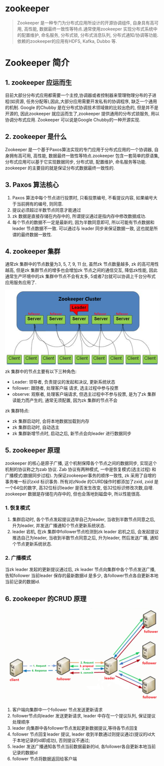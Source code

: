 # zookeeper
> Zookeeper 是一种专门为分布式应用所设计的开源协调组件, 自身具有高可用, 高性能, 数据最终一致性等特点.通常使用zookeeper 实现分布式系统中的配置维护, 命名服务, 分布式锁, 分布式消息队列, 分布式通知/协调等功能.依赖的zookeeper的应用有HDFS, Kafka, Dubbo 等.


# Zookeeper 简介

## 1. zookeeper 应运而生
目前大部分分布式应用都需要一个主控,协调器或者控制器来管理物理分布的子进程(如资源, 任务分配等),因此,大部分应用需要开发私有的协调程序, 缺乏一个通用的机制. Google 的Chubby 是在分布式协调技术领域做的比较出色的, 但是并不是开源的,  因此zookeeper 就应运而生了,zookeeper 提供通用的分布式锁服务, 用以协调分布式应用. Zookeeper 可以说是Google Chubby的一种开源实现.

## 2. zookeeper 是什么
Zookeeper 是一个基于Paxos算法实现的专门应用于分布式应用的一个协调器, 自身拥有高可用, 高性能, 数据最终一致性等特点.zookeeper 包含一套简单的原语集, 分布式应用可以基于它实现数据同步, 分布式锁, 配置维护, 命名服务等功能. zookeeper 的主要目的就是保证分布式数据最终一致性的.

## 3. Paxos 算法核心
1. Paxos 算法中每个节点进行投票时, 只看投票编号, 不看提议内容, 如果编号大于当前拥有的编号, 则同意.
2. 提议必须超过半数节点同意才能通过
3. zk 数据是直接存储在内存中的, 所谓提议通过是指内存中修改数据成功.
3. 每个节点的数据不一定是最新的, 因为半数同意即可, 所以可能有节点数据和leader 节点数据不一致. 可以通过与 leader 同步来保证数据一致, 这也就是所谓的最终数据一致性.

## 4. zookeeper 集群
通常zk 集群中的节点数量为3, 5, 7, 9, 11 台, 虽然zk 节点数量越多, zk 的高可用性越高, 但是zk 集群节点的增多也会增加zk 节点之间的通信交互, 降低zk性能, 因此通常生产环境中的zk 集群中节点不会有太多, 5或者7台就可以协调上千台分布式应用服务应用了. 


![](/assets/20150310184459281.png)
zk 集群中的节点主要有以下三种角色:
* Leader: 领导者, 负责提议的发起和决议, 更新系统状态
* follower: 跟随者, 处理客户端 请求, 选主过程中参与投票
* observe: 观察者, 处理客户端请求, 但选主过程中不参与投票, 是为了zk 集群读能力而产生的, 通常无须配置, 因为zk 集群的节点不会

zk 集群特点:
* zk 集群启动时, 会将本地数据加载到内存
* zk 集群启动时, 自动选主
* zk 集群新增节点时, 启动之后, 新节点会向leader 进行数据同步

## 5. zookeeper 原理
zookeeper 的核心是原子广播, 这个机制保障各个节点之间的数据同步, 实现这个机制的协议称之为zab 协议. Zab 协议有两种模式, 一中是恢复模式(选主过程) 和 广播模式(数据同步过程). 为保证zookeeper事务的顺序一致性, zk 采用了自增的事务唯一标识zxid 标识事务. 所有对zNode 的CURD操作时都添加了zxid, zxid 是一个64位的数字, 高32位标识leader 是否发生改变, 低32位标识修改次数,自增.
zookeeper 数据是存储在内存中的, 但也会落地到磁盘中, 所以性能很高.

### 1. 恢复模式
1. 集群启动时, 各个节点发起提议选举自己为leader, 当收到半数节点同意之后, 升为leader, 并发送广播通知个节点更新系统状态.
2. leader 宕机, 在zk 集群中follower节点检测到zk leader 宕机之后, 会发起提议推选自己为leader, 当收到半数节点同意之后, 升为leader, 然后发送广播, 通知个节点更新系统状态.


### 2. 广播模式
当zk leader 发起的更新提议通过后, zk leader 节点向集群中各个节点发送广播, 告知follower 当前leader 保存的最新数据id 是多少, 各follower节点各自更新本地当前记录的数据id.


## 6. zookeeper 的CRUD 原理
![](/assets/zk_2017-08-05_231236.png)
1. 客户端向集群中一个follower 节点发送更新请求
2. follower节点向leader 发送更新请求, leader 中存在一个提议队列, 保证提议处理顺序
3. leader 向集群中各follower节点发起更新数据提议,等待各节点回复
4. follower 节点回复leader 提议, leader 收到半数通过则提议通过(提议的id大于本地记录的id即成功), 否则提议不通过;
5. leader 发送广播通知各节点当前数据最新的id, 各follower各自更新本地当前记录的数据id
6. follower 节点将数据返回给客户端 














